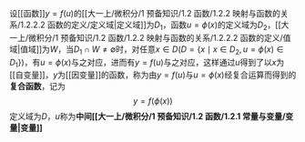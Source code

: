 设[[函数]]$y=f(u)$的[[大一上/微积分/1 预备知识/1.2 函数/1.2.2 映射与函数的关系/1.2.2.2 函数的定义/定义域|定义域]]为$D_1$，函数$u=\phi(x)$的定义域为$D_2$，[[大一上/微积分/1 预备知识/1.2 函数/1.2.2 映射与函数的关系/1.2.2.2 函数的定义/值域|值域]]为$W$，当$D_1\cap W\ne \emptyset$时，对任意$x\in D(D=\{x\mid x\in D_2,u=\phi(x)\in D_1\})$，有$u=\phi(x)$与之对应，进而有$y=f(u)$与之对应，这样通过$u$得到了以$x$为[[自变量]]，$y$为[[因变量]]的函数，称为由$y=f(u)$与$u=\phi(x)$经复合运算而得到的**复合函数**，记为
$$y=f(\phi(x))$$
定义域为$D$，$u$称为**中间[[大一上/微积分/1 预备知识/1.2 函数/1.2.1 常量与变量/变量|变量]]**